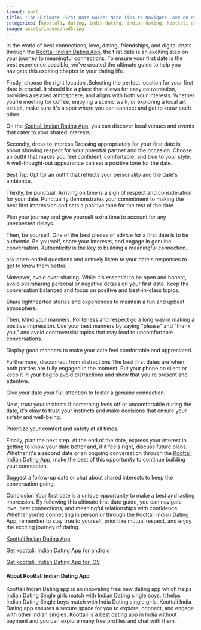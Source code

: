 ```yaml
---
layout: post
title: "The Ultimate First Date Guide: Nine Tips to Navigate Love on Koottali India"
categories: [koottali, dating, india dating, indian dating, koottali dating app]
image: assets/images/had5.jpg
---
```


In the world of best connections, love, dating, friendships, and digital chats through the [Koottali Indian Dating App](https://koottali.com/download), the first date is an exciting step on your journey to meaningful connections. To ensure your first date is the best experience possible, we've created the ultimate guide to help you navigate this exciting chapter in your dating life.

Firstly, choose the right location .Selecting the perfect location for your first date is crucial. It should be a place that allows for easy conversation, provides a relaxed atmosphere, and aligns with both your interests. Whether you're meeting for coffee, enjoying a scenic walk, or exploring a local art exhibit, make sure it's a spot where you can connect and get to know each other.

On the [Koottali Indian Dating App](https://koottali.com/download), you can discover local venues and events that cater to your shared interests.

Secondly, dress to impress.Dressing appropriately for your first date is about showing respect for your potential partner and the occasion. Choose an outfit that makes you feel confident, comfortable, and true to your style. A well-thought-out appearance can set a positive tone for the date.

Best Tip: Opt for an outfit that reflects your personality and the date's ambiance.

Thirdly, be punctual. Arriving on time is a sign of respect and consideration for your date. Punctuality demonstrates your commitment to making the best first impression and sets a positive tone for the rest of the date.

Plan your journey and give yourself extra time to account for any unexpected delays.

Then, be yourself. One of the best pieces of advice for a first date is to be authentic. Be yourself, share your interests, and engage in genuine conversation. Authenticity is the key to building a meaningful connection.

ask open-ended questions and actively listen to your date's responses to get to know them better.

Moreover, avoid over-sharing. While it's essential to be open and honest, avoid oversharing personal or negative details on your first date. Keep the conversation balanced and focus on positive and best-in-class topics.

Share lighthearted stories and experiences to maintain a fun and upbeat atmosphere.

Then, Mind your manners. Politeness and respect go a long way in making a positive impression. Use your best manners by saying "please" and "thank you," and avoid controversial topics that may lead to uncomfortable conversations.

Display good manners to make your date feel comfortable and appreciated.

Furthermore, disconnect from distractions
The best first dates are when both parties are fully engaged in the moment. Put your phone on silent or keep it in your bag to avoid distractions and show that you're present and attentive.

Give your date your full attention to foster a genuine connection.

Next, trust your instincts.If something feels off or uncomfortable during the date, it's okay to trust your instincts and make decisions that ensure your safety and well-being.

Prioritize your comfort and safety at all times.

Finally, plan the next step. At the end of the date, express your interest in getting to know your date better and, if it feels right, discuss future plans. Whether it's a second date or an ongoing conversation through the [Koottali Indian Dating App](https://koottali.com/download), make the best of this opportunity to continue building your connection.

Suggest a follow-up date or chat about shared interests to keep the conversation going.

Conclusion
Your first date is a unique opportunity to make a best and lasting impression. By following this ultimate first date guide, you can navigate love, best connections, and meaningful relationships with confidence. Whether you're connecting in person or through the Koottali Indian Dating App, remember to stay true to yourself, prioritize mutual respect, and enjoy the exciting journey of dating.

[Koottali Indian Dating App](https://koottali.com/download)

[Get koottali: Indian Dating App for android](https://play.google.com/store/apps/details?id=com.koottali.app&hl=en_IN&gl=US)

[Get koottali: Indian Dating App for iOS](https://apps.apple.com/us/app/koottali-connect-with-mallus/id6448742453)

#### About Koottali Indian Dating App

Koottali Indian Dating app is an innovating free new dating app which helps Indian Dating Single girls match with Indian Dating single boys. It helps Indian Dating Single boys match with India Dating single girls. Koottali India Dating app ensures a secure space for you to explore, connect, and engage with other Indian singles. Koottali is a best dating app in India without payment and you can explore many free profiles and chat with them.
